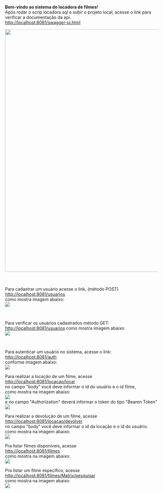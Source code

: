 <!DOCTYPE html>
<html>
<head>
<title>Page Title</title>
</head>
<body>

<b>Bem-vindo ao sistema de locadora de filmes!</b>
<br>
Após rodar o scrip locadora.sql e subir o projeto local, acesse o link para verificar a documentação da api.
<br>
<a href="http://localhost:8081/swagger-ui.html">http://localhost:8081/swagger-ui.html</a>
<br>
<p>
	<img src="https://imgur.com/QrE11jw.png" width="1240" height="800"/>
</p>
<br>


<br>
Para cadastrar um usuário acesse o link, (método POST)
<br>
<a href="http://localhost:8081/usuarios">http://localhost:8081/usuarios</a>
<br>
como mostra imagem abaixo:
<br>
<img src="https://imgur.com/lqr5WJ0.png">
<p>

<br>

</p>

<p>Para verificar os usuários cadastrados método GET:<br>
	<a href="http://localhost:8081/usuarios">http://localhost:8081/usuarios</a>
	como mostra imagem abaixo: 
	<br>
	<img src="https://imgur.com/FRms4Mz.png">
</p>

<br>

<p>
	Para autenticar um usuário no sistema, acesse o link:
	<a href="http://localhost:8081/auth">http://localhost:8081/auth</a>
	<br>
	conforme imagem abaixo:
	<br>
	<img src="https://imgur.com/dLLIkEk.png">
</p>


<p>
	Para realizar a locação de um filme, acesse
	<br>
	<a href="http://localhost:8081/locacao/locar">http://localhost:8081/locacao/locar</a>
	<br>
	no campo "body" você deve informar o id do usuário e o id filme,
	<br>
	como mostra na imagem abaixo:
	<br>
	<img src="https://imgur.com/3jlXsP8.png">
	<br>
	e no campo "Authorization" deverá informar o token do tipo "Bearen Token"
	<br>
	<img src="https://imgur.com/sYwbfnW.png">
</p>



<p>
	Para realizar a devolução de um filme, acesse
	<br>
	<a href="http://localhost:8081/locacao/devolver">http://localhost:8081/locacao/devolver</a>
	<br>
	no campo "body" você deve informar o id da locação e o id do usuário.
	<br>
	como mostra na imagem abaixo:
	<br>
	<img src="https://imgur.com/mH6MmtK.png">
</p>

<p>
	Pra listar filmes disponíveis, acesse
	<br>
	<a href="http://localhost:8081/filmes">http://localhost:8081/filmes</a>
	<br>
	como mostra na imagem abaixo:
	<br>
	<img src="https://imgur.com/AIIIrWG.png">
</p>


<p>
	Pra listar um filme específico, acesse
	<br>
	<a href="http://localhost:8081/filmes/Matrix/pesquisar">http://localhost:8081/filmes/Matrix/pesquisar</a>
	<br>
	como mostra na imagem abaixo:
	<br>
	<img src="https://imgur.com/AIIIrWG.png">
</p>


